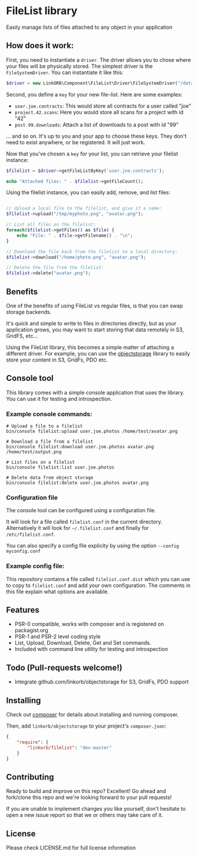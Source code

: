 # FileList library

Easily manage lists of files attached to any object in your application

## How does it work:

First, you need to instantiate a `driver`. The driver allows you to chose where your files will be physically stored.
The simplest driver is the `FileSystemDriver`. You can instantiate it like this:

```php
$driver = new LinkORB\Component\FileList\Driver\FileSystemDriver("/data/myfilelists/");
```

Second, you define a `key` for your new file-list. Here are some examples:

* `user.joe.contracts`: This would store all contracts for a user called "joe"
* `project.42.scans`: Here you would store all scans for a project with id "42"
* `post.99.downloads`: Attach a list of downloads to a post with id "99"

... and so on. It's up to you and your app to choose these keys. They don't need to exist anywhere, or be registered. It will just work.

Now that you've chosen a `key` for your list, you can retrieve your filelist instance:

```php
$filelist = $driver->getFileListByKey('user.joe.contracts');

echo "Attached files: " . $filelist->getFileCount();
```

Using the filelist instance, you can easily add, remove, and list files:

```php

// Upload a local file to the filelist, and give it a name:
$filelist->upload("/tmp/myphoto.png", "avatar.png");

// List all files on the filelist:
foreach($filelist->getFiles() as $file) {
    echo "File: " . $file->getFilename() . "\n";
}

// Download the file back from the filelist to a local directory:
$filelist->download("/home/photo.png", "avatar.png");

// Delete the file from the filelist:
$filelist->delete("avatar.png");
```

## Benefits

One of the benefits of using FileList vs regular files, is that you can swap storage backends.

It's quick and simple to write to files in directories directly, but as your application grows, you may want to start storing that data remotely in S3, GridFS, etc...

Using the FileList library, this becomes a simple matter of attaching a different driver.
For example, you can use the [objectstorage](http://www.github.com/linkorb/objectstorage) library to easily store your content in S3, GridFs, PDO etc.


## Console tool

This library comes with a simple console application that uses the library.
You can use it for testing and introspection.

### Example console commands:

    # Upload a file to a filelist
    bin/console filelist:upload user.joe.photos /home/test/avatar.png

    # Download a file from a filelist
    bin/console filelist:download user.joe.photos avatar.png /home/test/output.png

    # List files on a filelist
    bin/console filelist:list user.joe.photos

    # Delete data from object storage
    bin/console filelist:delete user.joe.photos avatar.png

### Configuration file

The console tool can be configured using a configuration file.

It will look for a file called `filelist.conf` in the current directory. 
Alternatively it will look for `~/.filelist.conf` and finally for `/etc/filelist.conf`.

You can also specify a config file explicity by using the option `--config myconfig.conf`

### Example config file:

This repository contains a file called `filelist.conf.dist` which you can use to copy to `filelist.conf` and add your own configuration. The comments in this file explain what options are available.

## Features

* PSR-0 compatible, works with composer and is registered on packagist.org
* PSR-1 and PSR-2 level coding style
* List, Upload, Download, Delete, Get and Set commands.
* Included with command line utility for testing and introspection

## Todo (Pull-requests welcome!)

* Integrate github.com/linkorb/objectstorage for S3, GridFs, PDO support

## Installing

Check out [composer](http://www.getcomposer.org) for details about installing and running composer.

Then, add `linkorb/objectstorage` to your project's `composer.json`:

```json
{
    "require": {
        "linkorb/filelist": "dev-master"
    }
}
```

## Contributing

Ready to build and improve on this repo? Excellent!
Go ahead and fork/clone this repo and we're looking forward to your pull requests!

If you are unable to implement changes you like yourself, don't hesitate to
open a new issue report so that we or others may take care of it.

## License

Please check LICENSE.md for full license information
